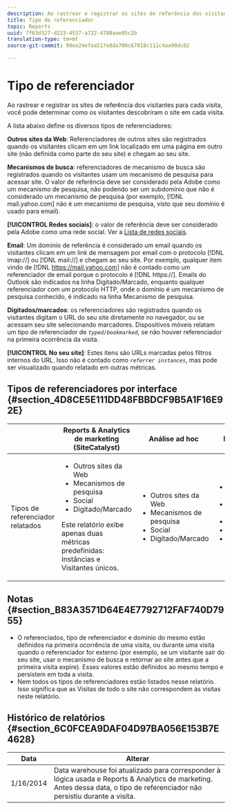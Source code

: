 ```yaml
---
description: Ao rastrear e registrar os sites de referência dos visitantes para cada visita, você pode determinar como os visitantes descobriram o site em cada visita.
title: Tipo de referenciador
topic: Reports
uuid: 7f63d327-d223-4537-a722-4780aae05c2b
translation-type: tm+mt
source-git-commit: 99ee24efaa517e8da700c67818c111c4aa90dc02

---
```



# Tipo de referenciador

Ao rastrear e registrar os sites de referência dos visitantes para cada visita, você pode determinar como os visitantes descobriram o site em cada visita.

A lista abaixo define os diversos tipos de referenciadores:

**Outros sites da Web**: Referenciadores de outros sites são registrados quando os visitantes clicam em um link localizado em uma página em outro site (não definida como parte do seu site) e chegam ao seu site.

**Mecanismos de busca**: referenciadores de mecanismo de busca são registrados quando os visitantes usam um mecanismo de pesquisa para acessar site. O valor de referência deve ser considerado pela Adobe como um mecanismo de pesquisa, não podendo ser um subdomínio que não é considerado um mecanismo de pesquisa (por exemplo, [!DNL mail.yahoo.com] não é um mecanismo de pesquisa, visto que seu domínio é usado para email).

**[!UICONTROL Redes sociais]**: o valor de referência deve ser considerado pela Adobe como uma rede social. Ver a [Lista de redes sociais](https://helpx.adobe.com/analytics/kb/list-social-networks.html).

**Email**: Um domínio de referência é considerado um email quando os visitantes clicam em um link de mensagem por email com o protocolo [!DNL imap://] ou [!DNL mail://] e chegam ao seu site. Por exemplo, qualquer item vindo de [!DNL https://mail.yahoo.com] não é contado como um referenciador de email porque o protocolo é [!DNL https://]. Emails do Outlook são indicados na linha Digitado/Marcado, enquanto qualquer referenciador com um protocolo HTTP, onde o domínio é um mecanismo de pesquisa conhecido, é indicado na linha Mecanismo de pesquisa.

**Digitados/marcados**: os referenciadores são registrados quando os visitantes digitam o URL do seu site diretamente no navegador, ou se acessam seu site selecionando marcadores. Dispositivos móveis relatam um tipo de referenciador de *`typed/bookmarked`*, se não houver referenciador na primeira ocorrência da visita.

**[!UICONTROL No seu site]**: Estes itens são URLs marcadas pelos filtros internos do URL. Isso não é contado como *`referrer instances`*, mas pode ser visualizado quando relatado em outras métricas.

## Tipos de referenciadores por interface {#section_4D8CE5E111DD48FBBDCF9B5A1F16E92E}

<table id="table_EC7423532C7E44DE97B7FC0321585A2B"> 
 <thead> 
  <tr> 
   <th colname="col1" class="entry"> </th> 
   <th colname="col2" class="entry"> Reports &amp; Analytics de marketing (SiteCatalyst) </th> 
   <th colname="col3" class="entry"> Análise ad hoc </th> 
   <th colname="col4" class="entry"> Data warehouse </th> 
  </tr>
 </thead>
 <tbody> 
  <tr> 
   <td colname="col1"> Tipos de referenciador relatados </td> 
   <td colname="col2"> 
    <ul id="ul_EFC8E81EC6DF4CC2AC0E290244FD5859"> 
     <li id="li_686FCAEB04054B9F8A7D2434E8C49F04">Outros sites da Web </li> 
     <li id="li_C232868230AA4A54958B524F3D8FDA35"> Mecanismos de pesquisa </li> 
     <li id="li_A89BFD0468F74ED7822F64BE4A7332AE"> Social </li> 
     <li id="li_C824E6F7F6E748DD827A95B105ADBADD"> Digitado/Marcado </li> 
    </ul> <p> Este relatório exibe apenas duas métricas predefinidas: Instâncias e Visitantes únicos. </p> </td> 
   <td colname="col3"> 
    <ul id="ul_FD81EB3C1BD949A39C5A9E9688D25271"> 
     <li id="li_6099E7E03F3843D484808258A332BBE9">Outros sites da Web </li> 
     <li id="li_5AABC02DA7964D578BF8404DA819245D"> Mecanismos de pesquisa </li> 
     <li id="li_B18907AC7FA1429A893B57634EB7DC6F"> Social </li> 
     <li id="li_7674B67897994E1FA99BCD9B604BCB6E"> Digitado/Marcado </li> 
    </ul> </td> 
   <td colname="col4"> 
    <ul id="ul_C37ADBEC31D04295BF5CDEA25DB5191A"> 
     <li id="li_81A642C96C674669BA00B2DACA534B8A">Outros sites da Web </li> 
     <li id="li_29B9DA9F2AAD46A69886D34D5E6E43D4"> Mecanismos de pesquisa </li> 
     <li id="li_E381EEF111F248F99EE39600D616B7C2"> Social </li> 
     <li id="li_596377F4D3C248BEA5191EE2985A2B13"> Digitado/Marcado </li> 
     <li id="li_A7A72D3D6B9A4CCFB43EDA77ABFDEDBC"> Por dentro de seu site </li> 
    </ul> </td> 
  </tr> 
 </tbody> 
</table>

## Notas {#section_B83A3571D64E4E7792712FAF740D7955}

* O referenciados, tipo de referenciador e domínio do mesmo estão definidos na primeira ocorrência de uma visita, ou durante uma visita quando o referenciador for externo (por exemplo, se um visitante sair do seu site, usar o mecanismo de busca e retornar ao site antes que a primeira visita expire). Esses valores estão definidos ao mesmo tempo e persistem em toda a visita.
* Nem todos os tipos de referenciadores estão listados nesse relatório. Isso significa que as Visitas de todo o site não correspondem às visitas neste relatório.

## Histórico de relatórios {#section_6C0FCEA9DAF04D97BA056E153B7E4628}

| Data | Alterar |
|---|---|
| 1/16/2014 | Data warehouse foi atualizado para corresponder à lógica usada e Reports &amp; Analytics de marketing. Antes dessa data, o tipo de referenciador não persistiu durante a visita. |

